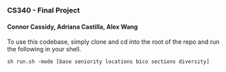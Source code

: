 ### CS340 - Final Project
#### Connor Cassidy, Adriana Castilla, Alex Wang

To use this codebase, simply clone and cd into the root of the repo and run the following in your shell.
```shell
sh run.sh -mode [base seniority locations bico sections diversity] 
```


